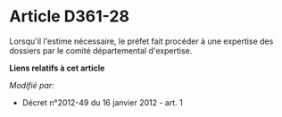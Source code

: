 # Article D361-28

Lorsqu'il l'estime nécessaire, le préfet fait procéder à une expertise des dossiers par le comité départemental d'expertise.

**Liens relatifs à cet article**

_Modifié par_:

  - Décret n°2012-49 du 16 janvier 2012 - art. 1
